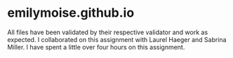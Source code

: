 # emilymoise.github.io

All files have been validated by their respective validator and work as expected. 
I collaborated on this assignment with Laurel Haeger and Sabrina Miller.
I have spent a little over four hours on this assignment.
